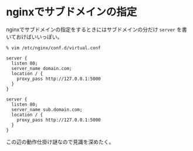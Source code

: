 # nginxでサブドメインの指定
nginxでサブドメインの指定をするときにはサブドメインの分だけ `server` を書いておけばいいっぽい。

```
% vim /etc/nginx/conf.d/virtual.conf
```

```
server {
  listen 80;
  server_name domain.com;
  location / {
    proxy_pass http://127.0.0.1:5000
  }
}

server {
  listen 80;
  server_name sub.domain.com;
  location / {
    proxy_pass http://127.0.0.1:5000
  }
}
```

この辺の動作仕掛け謎なので見識を深めたく。
